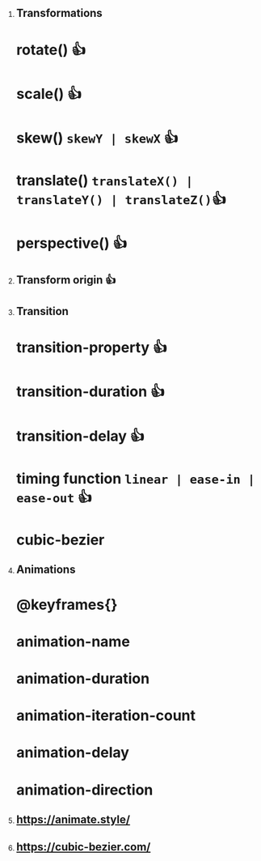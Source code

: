1.  ## Transformations

    # rotate() 👍

    # scale() 👍

    # skew() `skewY | skewX` 👍

    # translate() `translateX() | translateY() | translateZ()`👍

    # perspective() 👍

2.  ## Transform origin 👍

3.  ## Transition

    # transition-property 👍

    # transition-duration 👍

    # transition-delay 👍

    # timing function `linear | ease-in | ease-out` 👍

    # cubic-bezier

4.  ## Animations

    # @keyframes{}

    # animation-name

    # animation-duration

    # animation-iteration-count

    # animation-delay

    # animation-direction

5.  ## https://animate.style/
6.  ## https://cubic-bezier.com/
